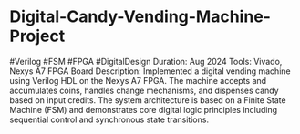 # Digital-Candy-Vending-Machine-Project
#Verilog #FSM #FPGA #DigitalDesign
Duration: Aug 2024
Tools: Vivado, Nexys A7 FPGA Board
Description:
Implemented a digital vending machine using Verilog HDL on the Nexys A7 FPGA. The machine accepts and accumulates coins, handles change mechanisms, and dispenses candy based on input credits. The system architecture is based on a Finite State Machine (FSM) and demonstrates core digital logic principles including sequential control and synchronous state transitions.
